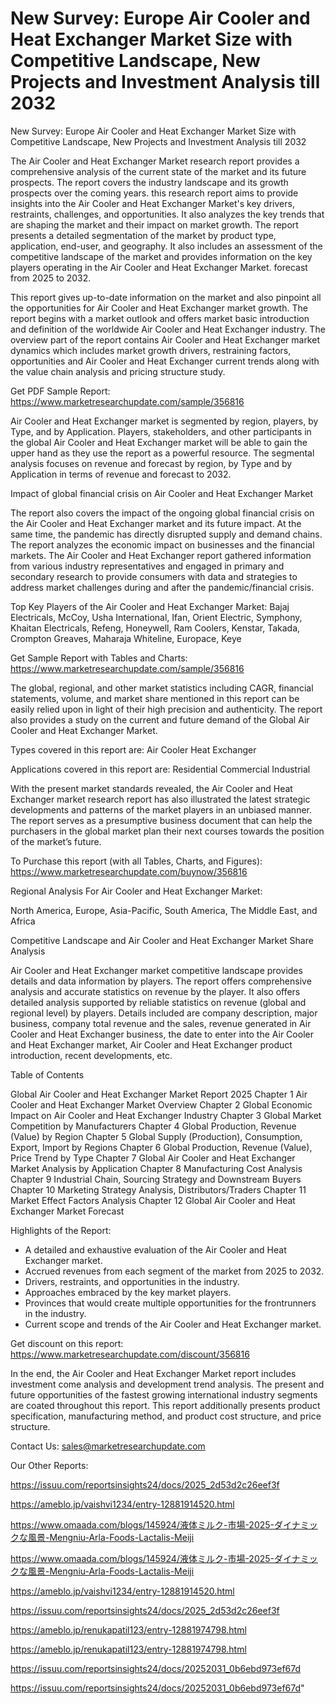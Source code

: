 # New Survey: Europe Air Cooler and Heat Exchanger Market Size with Competitive Landscape, New Projects and Investment Analysis till 2032
 New Survey: Europe Air Cooler and Heat Exchanger Market Size with Competitive Landscape, New Projects and Investment Analysis till 2032

The Air Cooler and Heat Exchanger Market research report provides a comprehensive analysis of the current state of the market and its future prospects. The report covers the industry landscape and its growth prospects over the coming years. this research report aims to provide insights into the Air Cooler and Heat Exchanger Market's key drivers, restraints, challenges, and opportunities. It also analyzes the key trends that are shaping the market and their impact on market growth. The report presents a detailed segmentation of the market by product type, application, end-user, and geography. It also includes an assessment of the competitive landscape of the market and provides information on the key players operating in the Air Cooler and Heat Exchanger Market. forecast from 2025 to 2032.

This report gives up-to-date information on the market and also pinpoint all the opportunities for Air Cooler and Heat Exchanger market growth. The report begins with a market outlook and offers market basic introduction and definition of the worldwide Air Cooler and Heat Exchanger industry. The overview part of the report contains Air Cooler and Heat Exchanger market dynamics which includes market growth drivers, restraining factors, opportunities and Air Cooler and Heat Exchanger current trends along with the value chain analysis and pricing structure study.

Get PDF Sample Report: https://www.marketresearchupdate.com/sample/356816

Air Cooler and Heat Exchanger market is segmented by region, players, by Type, and by Application. Players, stakeholders, and other participants in the global Air Cooler and Heat Exchanger market will be able to gain the upper hand as they use the report as a powerful resource. The segmental analysis focuses on revenue and forecast by region, by Type and by Application in terms of revenue and forecast to 2032.

Impact of global financial crisis on Air Cooler and Heat Exchanger Market

The report also covers the impact of the ongoing global financial crisis on the Air Cooler and Heat Exchanger market and its future impact. At the same time, the pandemic has directly disrupted supply and demand chains. The report analyzes the economic impact on businesses and the financial markets. The Air Cooler and Heat Exchanger report gathered information from various industry representatives and engaged in primary and secondary research to provide consumers with data and strategies to address market challenges during and after the pandemic/financial crisis.

Top Key Players of the Air Cooler and Heat Exchanger Market:
Bajaj Electricals, McCoy, Usha International, Ifan, Orient Electric, Symphony, Khaitan Electricals, Refeng, Honeywell, Ram Coolers, Kenstar, Takada, Crompton Greaves, Maharaja Whiteline, Europace, Keye


Get Sample Report with Tables and Charts: https://www.marketresearchupdate.com/sample/356816

The global, regional, and other market statistics including CAGR, financial statements, volume, and market share mentioned in this report can be easily relied upon in light of their high precision and authenticity. The report also provides a study on the current and future demand of the Global Air Cooler and Heat Exchanger Market.

Types covered in this report are:
Air Cooler
Heat Exchanger


Applications covered in this report are:
Residential
Commercial
Industrial


With the present market standards revealed, the Air Cooler and Heat Exchanger market research report has also illustrated the latest strategic developments and patterns of the market players in an unbiased manner. The report serves as a presumptive business document that can help the purchasers in the global market plan their next courses towards the position of the market’s future.

To Purchase this report (with all Tables, Charts, and Figures): https://www.marketresearchupdate.com/buynow/356816

Regional Analysis For Air Cooler and Heat Exchanger Market:

North America, Europe, Asia-Pacific, South America, The Middle East, and Africa

Competitive Landscape and Air Cooler and Heat Exchanger Market Share Analysis

Air Cooler and Heat Exchanger market competitive landscape provides details and data information by players. The report offers comprehensive analysis and accurate statistics on revenue by the player. It also offers detailed analysis supported by reliable statistics on revenue (global and regional level) by players. Details included are company description, major business, company total revenue and the sales, revenue generated in Air Cooler and Heat Exchanger business, the date to enter into the Air Cooler and Heat Exchanger market, Air Cooler and Heat Exchanger product introduction, recent developments, etc.

Table of Contents

Global Air Cooler and Heat Exchanger Market Report 2025
Chapter 1 Air Cooler and Heat Exchanger Market Overview
Chapter 2 Global Economic Impact on Air Cooler and Heat Exchanger Industry
Chapter 3 Global Market Competition by Manufacturers
Chapter 4 Global Production, Revenue (Value) by Region
Chapter 5 Global Supply (Production), Consumption, Export, Import by Regions
Chapter 6 Global Production, Revenue (Value), Price Trend by Type
Chapter 7 Global Air Cooler and Heat Exchanger Market Analysis by Application
Chapter 8 Manufacturing Cost Analysis
Chapter 9 Industrial Chain, Sourcing Strategy and Downstream Buyers
Chapter 10 Marketing Strategy Analysis, Distributors/Traders
Chapter 11 Market Effect Factors Analysis
Chapter 12 Global Air Cooler and Heat Exchanger Market Forecast

Highlights of the Report:

- A detailed and exhaustive evaluation of the Air Cooler and Heat Exchanger market.
- Accrued revenues from each segment of the market from 2025 to 2032.
- Drivers, restraints, and opportunities in the industry.
- Approaches embraced by the key market players.
- Provinces that would create multiple opportunities for the frontrunners in the industry.
- Current scope and trends of the Air Cooler and Heat Exchanger market.

Get discount on this report: https://www.marketresearchupdate.com/discount/356816

In the end, the Air Cooler and Heat Exchanger Market report includes investment come analysis and development trend analysis. The present and future opportunities of the fastest growing international industry segments are coated throughout this report. This report additionally presents product specification, manufacturing method, and product cost structure, and price structure.

Contact Us:
sales@marketresearchupdate.com

Our Other Reports:

https://issuu.com/reportsinsights24/docs/2025_2d53d2c26eef3f

https://ameblo.jp/vaishvi1234/entry-12881914520.html

https://www.omaada.com/blogs/145924/液体ミルク-市場-2025-ダイナミックな風景-Mengniu-Arla-Foods-Lactalis-Meiji

https://www.omaada.com/blogs/145924/液体ミルク-市場-2025-ダイナミックな風景-Mengniu-Arla-Foods-Lactalis-Meiji

https://ameblo.jp/vaishvi1234/entry-12881914520.html

https://issuu.com/reportsinsights24/docs/2025_2d53d2c26eef3f

https://ameblo.jp/renukapatil123/entry-12881974798.html

https://ameblo.jp/renukapatil123/entry-12881974798.html

https://issuu.com/reportsinsights24/docs/20252031_0b6ebd973ef67d

https://issuu.com/reportsinsights24/docs/20252031_0b6ebd973ef67d"
